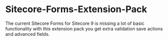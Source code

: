 # Sitecore-Forms-Extension-Pack
The current Sitecore Forms for Sitecore 9 is missing a lot of basic functionality with this extension pack you get extra validation save actions and advanced fields.
